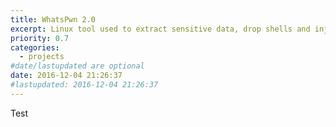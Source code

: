 ```yaml
---
title: WhatsPwn 2.0
excerpt: Linux tool used to extract sensitive data, drop shells and inject backdoor payloads on any android device.
priority: 0.7
categories:
  - projects
#date/lastupdated are optional
date: 2016-12-04 21:26:37
#lastupdated: 2016-12-04 21:26:37
---
```


Test